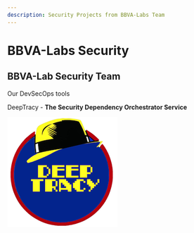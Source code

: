 ```yaml
---
description: Security Projects from BBVA-Labs Team
---
```


# BBVA-Labs Security

## BBVA-Lab Security Team

Our DevSecOps tools

DeepTracy - **The Security Dependency Orchestrator Service**

![DeepTracy Logo](.gitbook/assets/deeptracy-logo-small.png)



